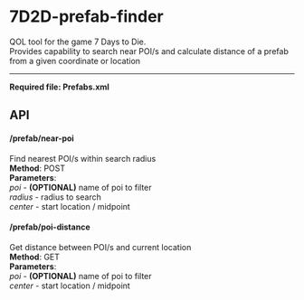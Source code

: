# 7D2D-prefab-finder
QOL tool for the game 7 Days to Die. 
<br/>
Provides capability to search near POI/s and calculate distance of a prefab from a given coordinate or location

---

**Required file: Prefabs.xml**
## API
#### /prefab/near-poi
Find nearest POI/s within search radius
<br/>
**Method**: POST
<br/>
**Parameters**: 
<br/>
*poi* - **(OPTIONAL)** name of poi to filter
<br/>
*radius* - radius to search
<br/>
*center* - start location / midpoint
<br/>

#### /prefab/poi-distance
Get distance between POI/s and current location
<br/>
**Method**: GET 
<br/>
**Parameters**: 
<br/>
*poi* - **(OPTIONAL)** name of poi to filter
<br/>
*center* - start location / midpoint
